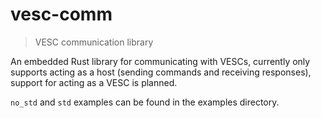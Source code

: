 # vesc-comm
> VESC communication library

An embedded Rust library for communicating with VESCs, currently only supports acting as a host (sending commands and receiving responses), support for acting as a VESC is planned.

`no_std` and `std` examples can be found in the examples directory.